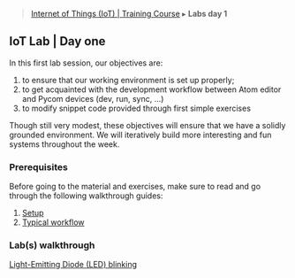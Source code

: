 > [Internet of Things (IoT) | Training Course](1-lab-day-1.md) ▸ **Labs day 1**

## IoT Lab | Day one
In this first lab session, our objectives are:
1. to ensure that our working environment is set up properly;
2. to get acquainted with the development workflow between Atom editor and Pycom devices (dev, run, sync, ...)
2. to modify snippet code provided through first simple exercises

Though still very modest, these objectives will ensure that we have a solidly grounded environment. We will iteratively build more interesting and fun systems throughout the week.

### Prerequisites
Before going to the material and exercises, make sure to read and go through the following walkthrough guides:

1. [Setup](setup.md)
2. [Typical workflow](workflow.md)

### Lab(s) walkthrough
[Light-Emitting Diode (LED) blinking](LED.md)
